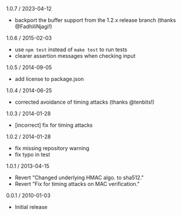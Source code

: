 1.0.7 / 2023-04-12

* backport the buffer support from the 1.2.x release branch (thanks @FadhiliNjagi!)

1.0.6 / 2015-02-03

* use `npm test` instead of `make test` to run tests
* clearer assertion messages when checking input

1.0.5 / 2014-09-05

* add license to package.json

1.0.4 / 2014-06-25

 * corrected avoidance of timing attacks (thanks @tenbits!)

1.0.3 / 2014-01-28

 * [incorrect] fix for timing attacks

1.0.2 / 2014-01-28

 * fix missing repository warning
 * fix typo in test

1.0.1 / 2013-04-15

  * Revert "Changed underlying HMAC algo. to sha512."
  * Revert "Fix for timing attacks on MAC verification."

0.0.1 / 2010-01-03

  * Initial release
